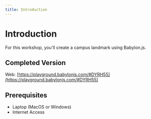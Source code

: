 ```yaml
---
title: Introduction
---
```


# Introduction

For this workshop, you'll create a campus landmark using Babylon.js.

## Completed Version

Web: [https://playground.babylonjs.com/#DYRH55](https://playground.babylonjs.com/#DYRH55)

## Prerequisites

- Laptop (MacOS or Windows)
- Internet Access